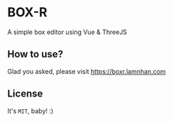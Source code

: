 # BOX-R

A simple box editor using Vue & ThreeJS

## How to use?

Glad you asked, please visit <https://boxr.lamnhan.com>

## License

It's `MIT`, baby! :)
